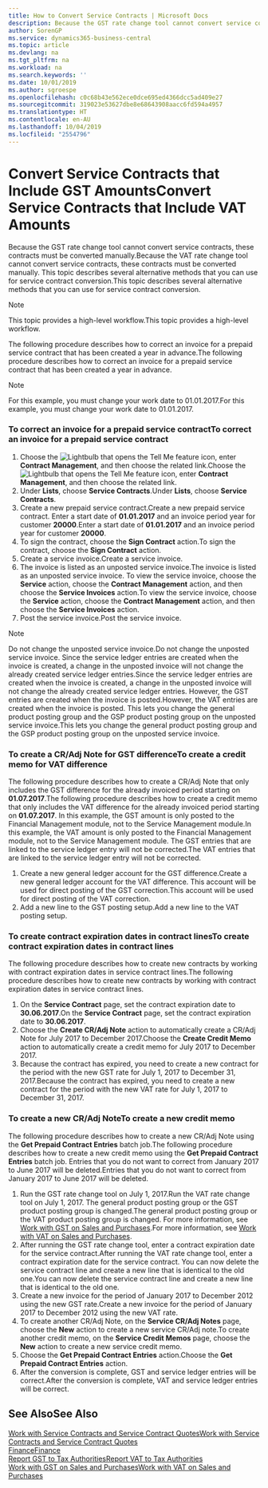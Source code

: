 ```yaml
---
title: How to Convert Service Contracts | Microsoft Docs
description: Because the GST rate change tool cannot convert service contracts, these contracts must be converted manually. This topic describes several alternative methods that you can use for service contract conversion.
author: SorenGP
ms.service: dynamics365-business-central
ms.topic: article
ms.devlang: na
ms.tgt_pltfrm: na
ms.workload: na
ms.search.keywords: ''
ms.date: 10/01/2019
ms.author: sgroespe
ms.openlocfilehash: c0c68b43e562ece0dce695ed4366dcc5ad409e27
ms.sourcegitcommit: 319023e53627dbe8e68643908aacc6fd594a4957
ms.translationtype: HT
ms.contentlocale: en-AU
ms.lasthandoff: 10/04/2019
ms.locfileid: "2554796"
---
```

# <a name="convert-service-contracts-that-include-vat-amounts"></a><span data-ttu-id="468e6-104">Convert Service Contracts that Include GST Amounts</span><span class="sxs-lookup"><span data-stu-id="468e6-104">Convert Service Contracts that Include VAT Amounts</span></span>
<span data-ttu-id="468e6-105">Because the GST rate change tool cannot convert service contracts, these contracts must be converted manually.</span><span class="sxs-lookup"><span data-stu-id="468e6-105">Because the VAT rate change tool cannot convert service contracts, these contracts must be converted manually.</span></span> <span data-ttu-id="468e6-106">This topic describes several alternative methods that you can use for service contract conversion.</span><span class="sxs-lookup"><span data-stu-id="468e6-106">This topic describes several alternative methods that you can use for service contract conversion.</span></span>  

> [!NOTE]  
>  <span data-ttu-id="468e6-107">This topic provides a high-level workflow.</span><span class="sxs-lookup"><span data-stu-id="468e6-107">This topic provides a high-level workflow.</span></span>  

 <span data-ttu-id="468e6-108">The following procedure describes how to correct an invoice for a prepaid service contract that has been created a year in advance.</span><span class="sxs-lookup"><span data-stu-id="468e6-108">The following procedure describes how to correct an invoice for a prepaid service contract that has been created a year in advance.</span></span>  

> [!NOTE]  
>  <span data-ttu-id="468e6-109">For this example, you must change your work date to 01.01.2017.</span><span class="sxs-lookup"><span data-stu-id="468e6-109">For this example, you must change your work date to 01.01.2017.</span></span>  

### <a name="to-correct-an-invoice-for-a-prepaid-service-contract"></a><span data-ttu-id="468e6-110">To correct an invoice for a prepaid service contract</span><span class="sxs-lookup"><span data-stu-id="468e6-110">To correct an invoice for a prepaid service contract</span></span>  
1. <span data-ttu-id="468e6-111">Choose the ![Lightbulb that opens the Tell Me feature](media/ui-search/search_small.png "Tell me what you want to do") icon, enter **Contract Management**, and then choose the related link.</span><span class="sxs-lookup"><span data-stu-id="468e6-111">Choose the ![Lightbulb that opens the Tell Me feature](media/ui-search/search_small.png "Tell me what you want to do") icon, enter **Contract Management**, and then choose the related link.</span></span>  
2. <span data-ttu-id="468e6-112">Under **Lists**, choose **Service Contracts**.</span><span class="sxs-lookup"><span data-stu-id="468e6-112">Under **Lists**, choose **Service Contracts**.</span></span>  
3. <span data-ttu-id="468e6-113">Create a new prepaid service contract.</span><span class="sxs-lookup"><span data-stu-id="468e6-113">Create a new prepaid service contract.</span></span> <span data-ttu-id="468e6-114">Enter a start date of **01.01.2017** and an invoice period year for customer **20000**.</span><span class="sxs-lookup"><span data-stu-id="468e6-114">Enter a start date of **01.01.2017** and an invoice period year for customer **20000**.</span></span>  
4. <span data-ttu-id="468e6-115">To sign the contract, choose the **Sign Contract** action.</span><span class="sxs-lookup"><span data-stu-id="468e6-115">To sign the contract, choose the **Sign Contract** action.</span></span>  
5. <span data-ttu-id="468e6-116">Create a service invoice.</span><span class="sxs-lookup"><span data-stu-id="468e6-116">Create a service invoice.</span></span>
6. <span data-ttu-id="468e6-117">The invoice is listed as an unposted service invoice.</span><span class="sxs-lookup"><span data-stu-id="468e6-117">The invoice is listed as an unposted service invoice.</span></span> <span data-ttu-id="468e6-118">To view the service invoice, choose the **Service** action, choose the **Contract Management** action, and then choose the **Service Invoices** action.</span><span class="sxs-lookup"><span data-stu-id="468e6-118">To view the service invoice, choose the **Service** action, choose the **Contract Management** action, and then choose the **Service Invoices** action.</span></span>  
7. <span data-ttu-id="468e6-119">Post the service invoice.</span><span class="sxs-lookup"><span data-stu-id="468e6-119">Post the service invoice.</span></span>  

> [!NOTE]  
>  <span data-ttu-id="468e6-120">Do not change the unposted service invoice.</span><span class="sxs-lookup"><span data-stu-id="468e6-120">Do not change the unposted service invoice.</span></span> <span data-ttu-id="468e6-121">Since the service ledger entries are created when the invoice is created, a change in the unposted invoice will not change the already created service ledger entries.</span><span class="sxs-lookup"><span data-stu-id="468e6-121">Since the service ledger entries are created when the invoice is created, a change in the unposted invoice will not change the already created service ledger entries.</span></span> <span data-ttu-id="468e6-122">However, the GST entries are created when the invoice is posted.</span><span class="sxs-lookup"><span data-stu-id="468e6-122">However, the VAT entries are created when the invoice is posted.</span></span> <span data-ttu-id="468e6-123">This lets you change the general product posting group and the GSP product posting group on the unposted service invoice.</span><span class="sxs-lookup"><span data-stu-id="468e6-123">This lets you change the general product posting group and the GSP product posting group on the unposted service invoice.</span></span>  

### <a name="to-create-a-credit-memo-for-vat-difference"></a><span data-ttu-id="468e6-124">To create a CR/Adj Note for GST difference</span><span class="sxs-lookup"><span data-stu-id="468e6-124">To create a credit memo for VAT difference</span></span>  
<span data-ttu-id="468e6-125">The following procedure describes how to create a CR/Adj Note that only includes the GST difference for the already invoiced period starting on **01.07.2017**.</span><span class="sxs-lookup"><span data-stu-id="468e6-125">The following procedure describes how to create a credit memo that only includes the VAT difference for the already invoiced period starting on **01.07.2017**.</span></span> <span data-ttu-id="468e6-126">In this example, the GST amount is only posted to the Financial Management module, not to the Service Management module.</span><span class="sxs-lookup"><span data-stu-id="468e6-126">In this example, the VAT amount is only posted to the Financial Management module, not to the Service Management module.</span></span> <span data-ttu-id="468e6-127">The GST entries that are linked to the service ledger entry will not be corrected.</span><span class="sxs-lookup"><span data-stu-id="468e6-127">The VAT entries that are linked to the service ledger entry will not be corrected.</span></span>  

1. <span data-ttu-id="468e6-128">Create a new general ledger account for the GST difference.</span><span class="sxs-lookup"><span data-stu-id="468e6-128">Create a new general ledger account for the VAT difference.</span></span> <span data-ttu-id="468e6-129">This account will be used for direct posting of the GST correction.</span><span class="sxs-lookup"><span data-stu-id="468e6-129">This account will be used for direct posting of the VAT correction.</span></span>  
2. <span data-ttu-id="468e6-130">Add a new line to the GST posting setup.</span><span class="sxs-lookup"><span data-stu-id="468e6-130">Add a new line to the VAT posting setup.</span></span>  

### <a name="to-create-contract-expiration-dates-in-contract-lines"></a><span data-ttu-id="468e6-131">To create contract expiration dates in contract lines</span><span class="sxs-lookup"><span data-stu-id="468e6-131">To create contract expiration dates in contract lines</span></span>  
<span data-ttu-id="468e6-132">The following procedure describes how to create new contracts by working with contract expiration dates in service contract lines.</span><span class="sxs-lookup"><span data-stu-id="468e6-132">The following procedure describes how to create new contracts by working with contract expiration dates in service contract lines.</span></span>  

1. <span data-ttu-id="468e6-133">On the **Service Contract** page, set the contract expiration date to **30.06.2017**.</span><span class="sxs-lookup"><span data-stu-id="468e6-133">On the **Service Contract** page, set the contract expiration date to **30.06.2017**.</span></span>  
2. <span data-ttu-id="468e6-134">Choose the **Create CR/Adj Note** action to automatically create a CR/Adj Note for July 2017 to December 2017.</span><span class="sxs-lookup"><span data-stu-id="468e6-134">Choose the **Create Credit Memo** action to automatically create a credit memo for July 2017 to December 2017.</span></span>  
3. <span data-ttu-id="468e6-135">Because the contract has expired, you need to create a new contract for the period with the new GST rate for July 1, 2017 to December 31, 2017.</span><span class="sxs-lookup"><span data-stu-id="468e6-135">Because the contract has expired, you need to create a new contract for the period with the new VAT rate for July 1, 2017 to December 31, 2017.</span></span>  

### <a name="to-create-a-new-credit-memo"></a><span data-ttu-id="468e6-136">To create a new CR/Adj Note</span><span class="sxs-lookup"><span data-stu-id="468e6-136">To create a new credit memo</span></span>  
<span data-ttu-id="468e6-137">The following procedure describes how to create a new CR/Adj Note using the **Get Prepaid Contract Entries** batch job.</span><span class="sxs-lookup"><span data-stu-id="468e6-137">The following procedure describes how to create a new credit memo using the **Get Prepaid Contract Entries** batch job.</span></span> <span data-ttu-id="468e6-138">Entries that you do not want to correct from January 2017 to June 2017 will be deleted.</span><span class="sxs-lookup"><span data-stu-id="468e6-138">Entries that you do not want to correct from January 2017 to June 2017 will be deleted.</span></span>  

1. <span data-ttu-id="468e6-139">Run the GST rate change tool on July 1, 2017.</span><span class="sxs-lookup"><span data-stu-id="468e6-139">Run the VAT rate change tool on July 1, 2017.</span></span> <span data-ttu-id="468e6-140">The general product posting group or the GST product posting group is changed.</span><span class="sxs-lookup"><span data-stu-id="468e6-140">The general product posting group or the VAT product posting group is changed.</span></span> <span data-ttu-id="468e6-141">For more information, see [Work with GST on Sales and Purchases](finance-work-with-vat.md).</span><span class="sxs-lookup"><span data-stu-id="468e6-141">For more information, see [Work with VAT on Sales and Purchases](finance-work-with-vat.md).</span></span>  
2. <span data-ttu-id="468e6-142">After running the GST rate change tool, enter a contract expiration date for the service contract.</span><span class="sxs-lookup"><span data-stu-id="468e6-142">After running the VAT rate change tool, enter a contract expiration date for the service contract.</span></span> <span data-ttu-id="468e6-143">You can now delete the service contract line and create a new line that is identical to the old one.</span><span class="sxs-lookup"><span data-stu-id="468e6-143">You can now delete the service contract line and create a new line that is identical to the old one.</span></span>  
3. <span data-ttu-id="468e6-144">Create a new invoice for the period of January 2017 to December 2012 using the new GST rate.</span><span class="sxs-lookup"><span data-stu-id="468e6-144">Create a new invoice for the period of January 2017 to December 2012 using the new VAT rate.</span></span>  
4. <span data-ttu-id="468e6-145">To create another CR/Adj Note, on the **Service CR/Adj Notes** page, choose the **New** action to create a new service CR/Adj note.</span><span class="sxs-lookup"><span data-stu-id="468e6-145">To create another credit memo, on the **Service Credit Memos** page, choose the **New** action to create a new service credit memo.</span></span>  
5. <span data-ttu-id="468e6-146">Choose the **Get Prepaid Contract Entries** action.</span><span class="sxs-lookup"><span data-stu-id="468e6-146">Choose the **Get Prepaid Contract Entries** action.</span></span>  
6. <span data-ttu-id="468e6-147">After the conversion is complete, GST and service ledger entries will be correct.</span><span class="sxs-lookup"><span data-stu-id="468e6-147">After the conversion is complete, VAT and service ledger entries will be correct.</span></span>  

## <a name="see-also"></a><span data-ttu-id="468e6-148">See Also</span><span class="sxs-lookup"><span data-stu-id="468e6-148">See Also</span></span>  
[<span data-ttu-id="468e6-149">Work with Service Contracts and Service Contract Quotes</span><span class="sxs-lookup"><span data-stu-id="468e6-149">Work with Service Contracts and Service Contract Quotes</span></span>](service-how-to-create-service-contracts-and-service-contract-quotes.md)  
[<span data-ttu-id="468e6-150">Finance</span><span class="sxs-lookup"><span data-stu-id="468e6-150">Finance</span></span>](finance.md)  
[<span data-ttu-id="468e6-151">Report GST to Tax Authorities</span><span class="sxs-lookup"><span data-stu-id="468e6-151">Report VAT to Tax Authorities</span></span>](finance-how-report-vat.md)  
[<span data-ttu-id="468e6-152">Work with GST on Sales and Purchases</span><span class="sxs-lookup"><span data-stu-id="468e6-152">Work with VAT on Sales and Purchases</span></span>](finance-work-with-vat.md)  
